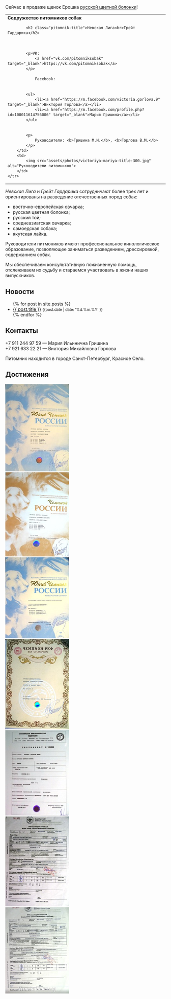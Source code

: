 

<div class="flash">
    Сейчас в продаже щенок Ерошка <a href="2018/10/23/first.html">русской цветной болонки</a>!
</div>


<table class="head-table">
    <tr>
        <td>
            <div class="pre-pitomnik-title"><b>Содружество питомников собак</b></div>

            <h2 class="pitomnik-title">Невская Лига<br>Грейт Гардарика</h2>

            

            <p>VK: 
                <a href="vk.com/pitomniksobak" target="_blank">https://vk.com/pitomniksobak</a>
            </p>

                Facebook: 


            <ul>
                <li><a href="https://m.facebook.com/victoria.gorlova.9" target="_blank">Виктория Горлова</a></li>
                <li><a href="https://m.facebook.com/profile.php?id=100011614756006" target="_blank">Мария Гришина</a></li>
            </ul>


            <p>
                Руководители: <b>Гришина М.И.</b>, <b>Горлова В.М.</b>
            </p>
        </td>
        <td>
            <img src="assets/photos/victoriya-mariya-title-300.jpg" alt="Руководители питомников">
        </td>
    </tr>
</table>



_Невская Лига_ и _Грейт Гардарика_ сотрудничают более трех лет
и ориентированы на разведение отечественных пород собак:

- восточно-европейская овчарка;
- русская цветная болонка;
- русский той;
- среднеазиатская овчарка;
- самоедская собака;
- якутская лайка.

Руководители питмоников имеют профессиональное кинологическое образование, позволяющее заниматься
разведением, дрессировкой, содержанием собак.

Мы обеспечиваем консультативную пожизненную помощь, отслеживаем их судьбу и стараемся участвовать в жизни 
наших выпускников.




## Новости

<ul>
  {% for post in site.posts %}
    <li>
      <a href="{{ post.url | relative_url }}">{{ post.title }}</a> <small>{{post.date | date: '%d.%m.%Y' }}</small>
    </li>
  {% endfor %}
</ul>


## Контакты

<div itemscope itemtype="http://schema.org/Organization">
    <p>
        <span itemprop="telephone">+7 911 244 97 59</span> &mdash; Мария Ильинична Гришина<br>
        <span itemprop="telephone">+7 921 633 22 21</span> &mdash; Виктория Михайловна Горлова
    </p>
</div>

Питомник находится в городе Санкт-Петербург, Красное Село.


## Достижения

<div>
    <div class="sert-img">
        <img src="assets/photos/s1.jpg" alt="Юный чемпион - Фруттис с Волчьей Земли">
    </div>
    <div class="sert-img">
        <img src="assets/photos/s2.jpg" alt="Чемпион России - Фруттис с Волчьей Земли">
    </div>
    <div class="sert-img">
        <img src="assets/photos/s3.jpg" alt="Юный чемпион - Грейт Гардарика Бонни Фру">
    </div>
    <div class="sert-img">
        <img src="assets/photos/s4.jpg" alt="Чемпион РКФ - Фруттис с Волчьей Земли">
    </div>
    <div class="sert-img">
        <img src="assets/photos/s5.jpg" alt="Тест психики - Фруттис с Волчьей Земли"> 
    </div>
    <div class="sert-img">
        <img src="assets/photos/s6.jpg" alt="Тест на пателлу - Фруттис с Волчьей Земли">
    </div>
    <div class="sert-img">
        <img src="assets/photos/s7.jpg" alt="Тест на пателлу - Гайя"> 
    </div>
</div>
